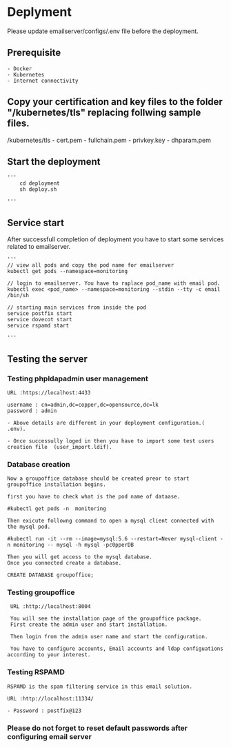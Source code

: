 
#   Deplyment

Please update emailserver/configs/.env file before the deployment.

## Prerequisite
    - Docker 
    - Kubernetes
    - Internet connectivity

## Copy your certification and key files to the folder "/kubernetes/tls" replacing follwing sample files.

  /kubernetes/tls
    - cert.pem
    - fullchain.pem
    - privkey.key
    - dhparam.pem

## Start the deployment
    '''
        cd deployment
        sh deploy.sh
        
    '''

## Service start

 After successfull completion of deployment you have to start some services related to emailserver.

    '''
    // view all pods and copy the pod name for emailserver
    kubectl get pods --namespace=monitoring
    
    // login to emailserver. You have to raplace pod_name with email pod.
    kubectl exec <pod_name> --namespace=monitoring --stdin --tty -c email /bin/sh
  
    // starting main services from inside the pod
    service postfix start
    service dovecot start
    service rspamd start

    '''

## Testing the server

### Testing phpldapadmin user management

    URL :https://localhost:4433

    username : cn=admin,dc=copper,dc=opensource,dc=lk
    password : admin

    - Above details are different in your deployment configuration.( .env).

    - Once successully loged in then you have to import some test users creation file  (user_import.ldif).


### Database creation 

    Now a groupoffice database should be created preor to start groupoffice installation begins.

    first you have to check what is the pod name of dataase.

    #kubectl get pods -n  monitoring

    Then exicute followng command to open a mysql client connected with the mysql pod.

    #kubectl run -it --rm --image=mysql:5.6 --restart=Never mysql-client -n monitoring -- mysql -h mysql -pc0pperDB

    Then you will get access to the mysql database.
    Once you connected create a database.

    CREATE DATABASE groupoffice;

### Testing groupoffice 


     URL :http://localhost:8004

     You will see the installation page of the groupoffice package.
     First create the admin user and start installation.

     Then login from the admin user name and start the configuration.

     You have to configure accounts, Email accounts and ldap configuations according to your interest.

### Testing RSPAMD

    RSPAMD is the spam filtering service in this email solution.

    URL :http://localhost:11334/

    - Password : postfix@123
    
### Please do not forget to reset default passwords after configuring email server
